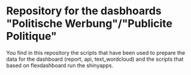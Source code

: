 # Repository for the dasbhoards "Politische Werbung"/"Publicite Politique" 

You find in this repository the scripts that have been used to prepare the data for the dashboard (report, api, text_wordcloud) and the scripts that based on flexdashboard run the shinyapps. 
